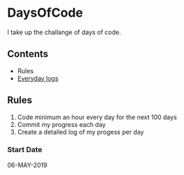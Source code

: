 # DaysOfCode
I take up the challange of days of code.

## Contents
* Rules
* [Everyday logs](./log.md)

## Rules
1. Code minimum an hour every day for the next 100 days
2. Commit my progress each day
3. Create a detailed log of my progess per day

### Start Date
06-MAY-2019



